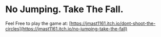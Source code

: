 # No Jumping. Take The Fall.
Feel Free to play the game at: [https://jmast1161.itch.io/dont-shoot-the-circles](https://jmast1161.itch.io/no-jumping-take-the-fall)
